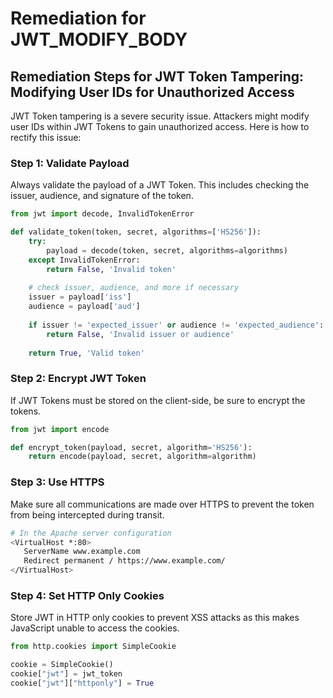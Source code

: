# Remediation for JWT_MODIFY_BODY

## Remediation Steps for JWT Token Tampering: Modifying User IDs for Unauthorized Access

JWT Token tampering is a severe security issue. Attackers might modify user IDs within JWT Tokens to gain unauthorized access. Here is how to rectify this issue:

### Step 1: Validate Payload

Always validate the payload of a JWT Token. This includes checking the issuer, audience, and signature of the token.

```python
from jwt import decode, InvalidTokenError

def validate_token(token, secret, algorithms=['HS256']):
    try:
        payload = decode(token, secret, algorithms=algorithms)
    except InvalidTokenError:
        return False, 'Invalid token'
    
    # check issuer, audience, and more if necessary
    issuer = payload['iss']
    audience = payload['aud']
    
    if issuer != 'expected_issuer' or audience != 'expected_audience':
        return False, 'Invalid issuer or audience'
    
    return True, 'Valid token'
```

### Step 2: Encrypt JWT Token

If JWT Tokens must be stored on the client-side, be sure to encrypt the tokens.

```python
from jwt import encode

def encrypt_token(payload, secret, algorithm='HS256'):
    return encode(payload, secret, algorithm=algorithm)
```

### Step 3: Use HTTPS 

Make sure all communications are made over HTTPS to prevent the token from being intercepted during transit.

```bash
# In the Apache server configuration
<VirtualHost *:80>
   ServerName www.example.com
   Redirect permanent / https://www.example.com/
</VirtualHost>
```

### Step 4: Set HTTP Only Cookies

Store JWT in HTTP only cookies to prevent XSS attacks as this makes JavaScript unable to access the cookies.

```python
from http.cookies import SimpleCookie

cookie = SimpleCookie()
cookie["jwt"] = jwt_token
cookie["jwt"]["httponly"] = True
```